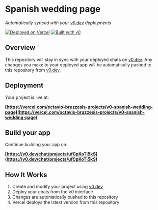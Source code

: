 # Spanish wedding page

*Automatically synced with your [v0.dev](https://v0.dev) deployments*

[![Deployed on Vercel](https://img.shields.io/badge/Deployed%20on-Vercel-black?style=for-the-badge&logo=vercel)](https://vercel.com/octavio-bruzzesis-projects/v0-spanish-wedding-page)
[![Built with v0](https://img.shields.io/badge/Built%20with-v0.dev-black?style=for-the-badge)](https://v0.dev/chat/projects/ufCpKoTi5kS)

## Overview

This repository will stay in sync with your deployed chats on [v0.dev](https://v0.dev).
Any changes you make to your deployed app will be automatically pushed to this repository from [v0.dev](https://v0.dev).

## Deployment

Your project is live at:

**[https://vercel.com/octavio-bruzzesis-projects/v0-spanish-wedding-page](https://vercel.com/octavio-bruzzesis-projects/v0-spanish-wedding-page)**

## Build your app

Continue building your app on:

**[https://v0.dev/chat/projects/ufCpKoTi5kS](https://v0.dev/chat/projects/ufCpKoTi5kS)**

## How It Works

1. Create and modify your project using [v0.dev](https://v0.dev)
2. Deploy your chats from the v0 interface
3. Changes are automatically pushed to this repository
4. Vercel deploys the latest version from this repository